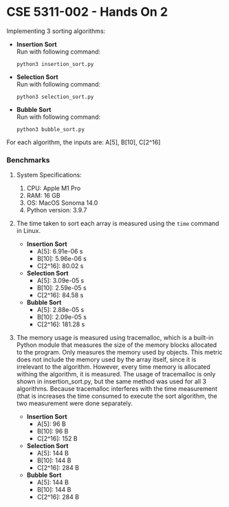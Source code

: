# CSE 5311-002 - Hands On 2

Implementing 3 sorting algorithms:

* __Insertion Sort__
<br /> Run with following command:
  ```
  python3 insertion_sort.py
  ```
* __Selection Sort__
<br /> Run with following command:
  ```
  python3 selection_sort.py
  ```
* __Bubble Sort__
<br /> Run with following command:
  ```
  python3 bubble_sort.py
  ```

For each algorithm, the inputs are: A[5], B[10], C[2^16]

### Benchmarks

1. System Specifications:
   1. CPU: Apple M1 Pro
   2. RAM: 16 GB
   3. OS: MacOS Sonoma 14.0
   4. Python version: 3.9.7
2. The time taken to sort each array is measured using the `time` command in Linux.
   * __Insertion Sort__
     * A[5]: 6.91e-06 s
     * B[10]: 5.96e-06 s
     * C[2^16]: 80.02 s
   * __Selection Sort__
     * A[5]: 3.09e-05 s
     * B[10]: 2.59e-05 s
     * C[2^16]: 84.58 s
   * __Bubble Sort__
     * A[5]: 2.88e-05 s
     * B[10]: 2.09e-05 s
     * C[2^16]: 181.28 s


3. The memory usage is measured using tracemalloc, which is a built-in Python module that measures the size of the memory blocks allocated to the program. Only measures the memory used by objects.
This metric does not include the memory used by the array itself, since it is irrelevant to the algorithm. However, every time memory is allocated withing the algorithm, it is measured.
The usage of tracemalloc is only shown in insertion_sort.py, but the same method was used for all 3 algorithms.
Because tracemalloc interferes with the time measurement (that is increases the time consumed to execute the sort algorithm, the two measurement were done separately.
   * __Insertion Sort__
     * A[5]: 96 B
     * B[10]: 96 B
     * C[2^16]: 152 B
   * __Selection Sort__
     * A[5]: 144 B
     * B[10]: 144 B
     * C[2^16]: 284 B
   * __Bubble Sort__
     * A[5]: 144 B
     * B[10]: 144 B
     * C[2^16]: 284 B